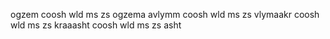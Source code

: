 ogzem coosh wld ms zs ogzema avlymm coosh wld ms zs vlymaakr coosh wld ms zs kraaasht coosh wld ms zs asht
